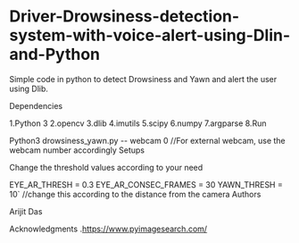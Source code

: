 # Driver-Drowsiness-detection-system-with-voice-alert-using-Dlin-and-Python
Simple code in python to detect Drowsiness and Yawn and alert the user using Dlib.

Dependencies

1.Python 3
2.opencv
3.dlib
4.imutils
5.scipy
6.numpy
7.argparse
8.Run

Python3 drowsiness_yawn.py -- webcam 0		//For external webcam, use the webcam number accordingly
Setups

Change the threshold values according to your need

EYE_AR_THRESH = 0.3
EYE_AR_CONSEC_FRAMES = 30
YAWN_THRESH = 10`	//change this according to the distance from the camera
Authors

Arijit Das

Acknowledgments
.https://www.pyimagesearch.com/
